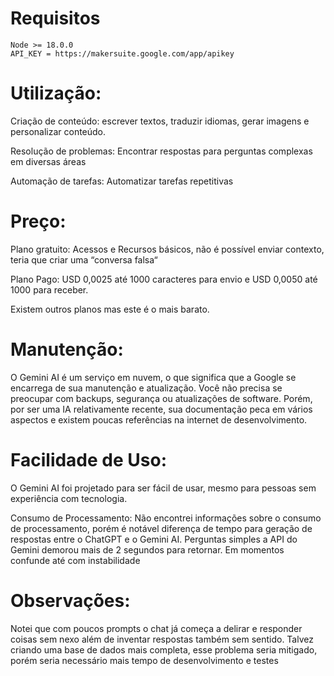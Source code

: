 # Requisitos
```
Node >= 18.0.0
API_KEY = https://makersuite.google.com/app/apikey
```

# Utilização:

Criação de conteúdo: escrever textos, traduzir idiomas, gerar imagens e personalizar conteúdo.

Resolução de problemas: Encontrar respostas para perguntas complexas em diversas áreas

Automação de tarefas: Automatizar tarefas repetitivas

# Preço:

Plano gratuito: Acessos e Recursos básicos, não é possível enviar contexto, teria que criar uma “conversa falsa“

Plano Pago: USD 0,0025 até 1000 caracteres para envio e USD 0,0050 até 1000 para receber. 

Existem outros planos mas este é o mais barato.

# Manutenção:

O Gemini AI é um serviço em nuvem, o que significa que a Google se encarrega de sua manutenção e atualização. Você não precisa se preocupar com backups, segurança ou atualizações de software. Porém, por ser uma IA relativamente recente, sua documentação peca em vários aspectos e existem poucas referências na internet de desenvolvimento.

# Facilidade de Uso:

O Gemini AI foi projetado para ser fácil de usar, mesmo para pessoas sem experiência com tecnologia.

Consumo de Processamento:
Não encontrei informações sobre o consumo de processamento, porém é notável diferença de tempo para geração de respostas entre o ChatGPT e o Gemini AI. Perguntas simples a API do Gemini demorou mais de 2 segundos para retornar. Em momentos confunde até com instabilidade

# Observações:

Notei que com poucos prompts o chat já começa a delirar e responder coisas sem nexo além de inventar respostas também sem sentido. Talvez criando uma base de dados mais completa, esse problema seria mitigado, porém seria necessário mais tempo de desenvolvimento e testes
